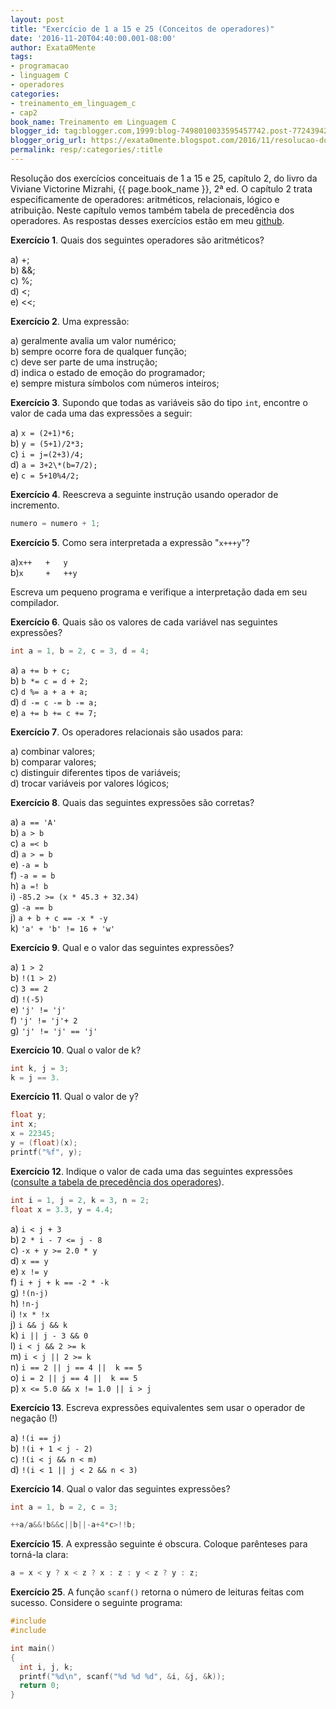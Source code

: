 ```yaml
---
layout: post
title: "Exercício de 1 a 15 e 25 (Conceitos de operadores)"
date: '2016-11-20T04:40:00.001-08:00'
author: Exata0Mente
tags:
- programacao
- linguagem C
- operadores
categories:
- treinamento_em_linguagem_c
- cap2  
book_name: Treinamento em Linguagem C
blogger_id: tag:blogger.com,1999:blog-7498010033595457742.post-7724394280978662700
blogger_orig_url: https://exata0mente.blogspot.com/2016/11/resolucao-dos-exercicios-conceituais-de.html
permalink: resp/:categories/:title
---
```


Resolução dos exercícios conceituais de 1 a 15 e 25, capítulo 2, do livro da Viviane Victorine Mizrahi, {{ page.book_name }}, 2ª ed.
O capítulo 2 trata especificamente de operadores: aritméticos, relacionais, lógico e atribuição. Neste capítulo
vemos também tabela de precedência dos operadores. As respostas desses exercícios estão em meu [github]().

**Exercício 1**. Quais dos seguintes operadores são aritméticos?

a) +;  
b) &&;  
c) %;  
d) <;  
e) <<;  

**Exercício 2**. Uma expressão:

a) geralmente avalia um valor numérico;  
b) sempre ocorre fora de qualquer função;  
c) deve ser parte de uma instrução;  
d) indica o estado de emoção do programador;  
e) sempre mistura símbolos com números inteiros;  

**Exercício 3**. Supondo que todas as variáveis são do tipo `int`, encontre o valor de cada uma das expressões a seguir:

a) `x = (2+1)*6;`  
b) `y = (5+1)/2*3;`  
c) `i = j=(2+3)/4;`  
d) `a = 3+2\*(b=7/2);`  
e) `c = 5+10%4/2;`  

**Exercício 4**. Reescreva a seguinte instrução usando operador de incremento.

```c
numero = numero + 1;
```

**Exercício 5**. Como sera interpretada a expressão "`x+++y`"?

a)`x++   +   y`  
b)`x     +   ++y`

Escreva um pequeno programa e verifique a interpretação dada em seu compilador.

**Exercício 6**. Quais são os valores de cada variável nas seguintes expressões?

```c
int a = 1, b = 2, c = 3, d = 4;
```

a) `a += b + c;`  
b) `b *= c = d + 2;`  
c) `d %= a + a + a;`  
d) `d -= c -= b -= a;`  
e) `a += b += c += 7;`  


**Exercício 7**. Os operadores relacionais são usados para:

a) combinar valores;  
b) comparar valores;  
c) distinguir diferentes tipos de variáveis;  
d) trocar variáveis por valores lógicos;  

**Exercício 8**. Quais das seguintes expressões são corretas?

a) `a == 'A'`  
b) `a > b`  
c) `a =< b`  
d) `a > = b`  
e) `-a = b`  
f) `-a = = b`  
h) `a =! b`  
i) `-85.2 >= (x * 45.3 + 32.34)`  
g) `-a == b`  
j) `a + b + c == -x * -y`  
k) `'a' + 'b' != 16 + 'w'`  

**Exercício 9**. Qual e o valor das seguintes expressões?

a) `1 > 2`  
b) `!(1 > 2)`  
c) `3 == 2`  
d) `!(-5)`  
e) `'j' != 'j'`  
f) `'j' != 'j'+ 2`  
g) `'j' != 'j' == 'j'`  

**Exercício 10**. Qual o valor de k?

```c
int k, j = 3;
k = j == 3.
```

**Exercício 11**. Qual o valor de y?

```c
float y;
int x;
x = 22345;
y = (float)(x);
printf("%f", y);
```

**Exercício 12**. Indique o valor de cada uma das seguintes expressões
([consulte a tabela de precedência dos operadores]()).

```c
int i = 1, j = 2, k = 3, n = 2;
float x = 3.3, y = 4.4;
```
a) `i < j + 3`  
b) `2 * i - 7 <= j - 8`  
c) `-x + y >= 2.0 * y`  
d) `x == y`  
e) `x != y`  
f) `i + j + k == -2 * -k`  
g) `!(n-j)`  
h) `!n-j`  
i) `!x * !x`  
j) `i && j && k`  
k) `i || j - 3 && 0`  
l) `i < j && 2 >= k`  
m) `i < j || 2 >= k`  
n) `i == 2 || j == 4 ||  k == 5`  
o) `i = 2 || j == 4 ||  k == 5`  
p) `x <= 5.0 && x != 1.0 || i > j`  

**Exercício 13**. Escreva expressões equivalentes sem usar o operador de negação (!)

a) `!(i == j)`  
b) `!(i + 1 < j - 2)`  
c) `!(i < j && n < m)`  
d) `!(i < 1 || j < 2 && n < 3)`  

**Exercício 14**. Qual o valor das seguintes expressões? 

```c
int a = 1, b = 2, c = 3;

++a/a&&!b&&c||b||-a+4*c>!!b;
```

**Exercício 15**. A expressão seguinte é obscura. Coloque parênteses para torná-la clara: 

```c
a = x < y ? x < z ? x : z : y < z ? y : z;
```

**Exercício 25**. A função `scanf()` retorna o número de leituras feitas com sucesso. Considere o seguinte programa:

```c
#include
#include

int main()
{
  int i, j, k;
  printf("%d\n", scanf("%d %d %d", &i, &j, &k));
  return 0;
}

```
